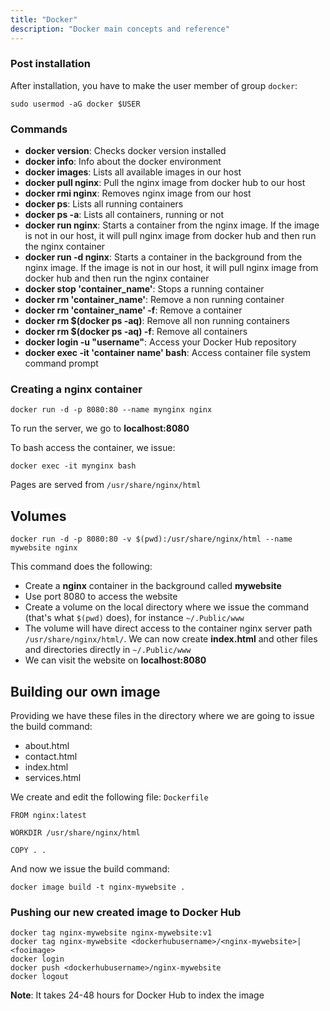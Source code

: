 ```yaml
---
title: "Docker"
description: "Docker main concepts and reference"
---
```


### Post installation

After installation, you have to make the user member of group `docker`:
```
sudo usermod -aG docker $USER
```

### Commands

- **docker version**: Checks docker version installed
- **docker info**: Info about the docker environment 
- **docker images**: Lists all available images in our host
- **docker pull nginx**: Pull the nginx image from docker hub to our host
- **docker rmi nginx**: Removes nginx image from our host
- **docker ps**: Lists all running containers
- **docker ps -a**: Lists all containers, running or not
- **docker run nginx**: Starts a container from the nginx image. If the image is not in our host, it will pull nginx image from docker hub and then run the nginx container
- **docker run -d nginx**: Starts a container in the background from the nginx image. If the image is not in our host, it will pull nginx image from docker hub and then run the nginx container
- **docker stop 'container_name'**: Stops a running container
- **docker rm 'container_name'**: Remove a non running container 
- **docker rm 'container_name' -f**: Remove a container 
- **docker rm $(docker ps -aq)**: Remove all non running containers
- **docker rm $(docker ps -aq) -f**: Remove all containers
- **docker login -u "username"**: Access your Docker Hub repository
- **docker exec -it 'container name' bash**: Access container file system command prompt 

### Creating a nginx container

`docker run -d -p 8080:80 --name mynginx nginx`

To run the server, we go to **localhost:8080**

To bash access the container, we issue:

`docker exec -it mynginx bash`

Pages are served from `/usr/share/nginx/html`

## Volumes

`docker run -d -p 8080:80 -v $(pwd):/usr/share/nginx/html --name mywebsite nginx`

This command does the following:

- Create a **nginx** container in the background called **mywebsite**
- Use port 8080 to access the website
- Create a volume on the local directory where we issue the command (that's what `$(pwd)` does), for instance `~/.Public/www`
- The volume will have direct access to the container nginx server path `/usr/share/nginx/html/`. We can now create **index.html** and other files and directories directly in `~/.Public/www` 
- We can visit the website on **localhost:8080**


## Building our own image

Providing we have these files in the directory where we are going to issue the build command:
- about.html
- contact.html
- index.html
- services.html

We create and edit the following file: `Dockerfile`

```
FROM nginx:latest

WORKDIR /usr/share/nginx/html

COPY . .
```

And now we issue the build command:

`docker image build -t nginx-mywebsite .`

### Pushing our new created image to Docker Hub

```
docker tag nginx-mywebsite nginx-mywebsite:v1
docker tag nginx-mywebsite <dockerhubusername>/<nginx-mywebsite>|<fooimage>
docker login
docker push <dockerhubusername>/nginx-mywebsite
docker logout
```

**Note**: It takes 24-48 hours for Docker Hub to index the image
